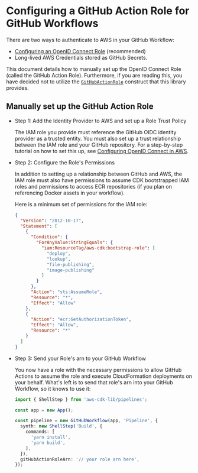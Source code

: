 # Configuring a GitHub Action Role for GitHub Workflows

There are two ways to authenticate to AWS in your GitHub Workflow:

  - [Configuring an OpenID Connect Role](https://docs.github.com/en/actions/deployment/security-hardening-your-deployments/configuring-openid-connect-in-amazon-web-services) (recommended)
  - Long-lived AWS Credentials stored as GitHub Secrets.

This document details how to manually set up the OpenID Connect Role (called the
GitHub Action Role). Furthermore, if you are reading this, you have decided not 
to utilize the
[`GitHubActionRole`](https://github.com/cdklabs/cdk-pipelines-github/blob/main/README.md#githubactionrole-construct)
construct that this library provides. 

## Manually set up the GitHub Action Role

* Step 1: Add the Identity Provider to AWS and set up a Role Trust Policy

  The IAM role you provide must reference the GitHub OIDC identity
  provider as a trusted entity. You must also set up a trust relationship between
  the IAM role and your GitHub repository. For a step-by-step tutorial on how to
  set this up, see
  [Configuring OpenID Connect in AWS](https://docs.github.com/en/actions/deployment/security-hardening-your-deployments/configuring-openid-connect-in-amazon-web-services).

* Step 2: Configure the Role's Permissions

  In addition to setting up a relationship between GitHub and AWS, the IAM role 
  must also have permissions to assume CDK bootstrapped IAM roles and permissions 
  to access ECR repositories (if you plan on referencing Docker assets in your 
  workflow).

  Here is a minimum set of permissions for the IAM role: 

  ```json
  {
    "Version": "2012-10-17",
    "Statement": [
      {
        "Condition": {
          "ForAnyValue:StringEquals": {
            "iam:ResourceTag/aws-cdk:bootstrap-role": [
              "deploy",
              "lookup",
              "file-publishing",
              "image-publishing"
            ]
          }
        },
        "Action": "sts:AssumeRole",
        "Resource": "*",
        "Effect": "Allow"
      },
      {
        "Action": "ecr:GetAuthorizationToken",
        "Effect": "Allow",
        "Resource": "*"
      }
    ]
  }
  ```

* Step 3: Send your Role's arn to your GitHub Workflow

  You now have a role with the necessary permissions to allow GitHub Actions
  to assume the role and execute CloudFormation deployments on your behalf. What's
  left is to send that role's arn into your GitHub Workflow, so it knows to use it:

  ```ts
  import { ShellStep } from 'aws-cdk-lib/pipelines';

  const app = new App();

  const pipeline = new GitHubWorkflow(app, 'Pipeline', {
    synth: new ShellStep('Build', {
      commands: [
        'yarn install',
        'yarn build',
      ],
    }),
    gitHubActionRoleArn: '// your role arn here',
  });
  ```